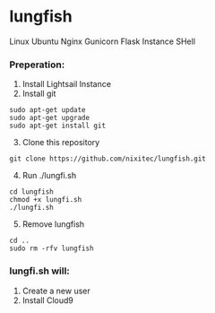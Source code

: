 # lungfish
Linux Ubuntu Nginx Gunicorn Flask Instance SHell

### Preperation:
1. Install Lightsail Instance
2. Install git
```
sudo apt-get update
sudo apt-get upgrade
sudo apt-get install git
```
3. Clone this repository
```
git clone https://github.com/nixitec/lungfish.git
```
4. Run ./lungfi.sh
```
cd lungfish
chmod +x lungfi.sh
./lungfi.sh
```
5. Remove lungfish
```
cd ..
sudo rm -rfv lungfish
```



### lungfi.sh will:
1. Create a new user
1. Install Cloud9
